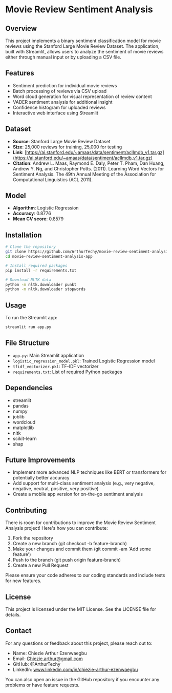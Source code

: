 # Movie Review Sentiment Analysis

## Overview
This project implements a binary sentiment classification model for movie reviews using the Stanford Large Movie Review Dataset. The application, built with Streamlit, allows users to analyze the sentiment of movie reviews either through manual input or by uploading a CSV file.

## Features
- Sentiment prediction for individual movie reviews
- Batch processing of reviews via CSV upload
- Word cloud generation for visual representation of review content
- VADER sentiment analysis for additional insight
- Confidence histogram for uploaded reviews
- Interactive web interface using Streamlit

## Dataset
- **Source**: Stanford Large Movie Review Dataset
- **Size**: 25,000 reviews for training, 25,000 for testing
- **Link**: [https://ai.stanford.edu/~amaas/data/sentiment/aclImdb_v1.tar.gz](https://ai.stanford.edu/~amaas/data/sentiment/aclImdb_v1.tar.gz)
- **Citation**: Andrew L. Maas, Raymond E. Daly, Peter T. Pham, Dan Huang, Andrew Y. Ng, and Christopher Potts. (2011). Learning Word Vectors for Sentiment Analysis. The 49th Annual Meeting of the Association for Computational Linguistics (ACL 2011).

## Model
- **Algorithm**: Logistic Regression
- **Accuracy**: 0.8776
- **Mean CV score**: 0.8579

## Installation
```bash
# Clone the repository
git clone https://github.com/ArthurTechy/movie-review-sentiment-analysis-app.git
cd movie-review-sentiment-analysis-app

# Install required packages
pip install -r requirements.txt

# Download NLTK data
python -m nltk.downloader punkt
python -m nltk.downloader stopwords
```

## Usage
To run the Streamlit app:
```bash
streamlit run app.py
```

## File Structure
- `app.py`: Main Streamlit application
- `logistic_regression_model.pkl`: Trained Logistic Regression model
- `tfidf_vectorizer.pkl`: TF-IDF vectorizer
- `requirements.txt`: List of required Python packages

## Dependencies
- streamlit
- pandas
- numpy
- joblib
- wordcloud
- matplotlib
- nltk
- scikit-learn
- shap

## Future Improvements

- Implement more advanced NLP techniques like BERT or transformers for potentially better accuracy
- Add support for multi-class sentiment analysis (e.g., very negative, negative, neutral, positive, very positive)
- Create a mobile app version for on-the-go sentiment analysis

## Contributing
There is room for contributions to improve the Movie Review Sentiment Analysis project! Here's how you can contribute:

1. Fork the repository
2. Create a new branch (git checkout -b feature-branch)
3. Make your changes and commit them (git commit -am 'Add some feature')
4. Push to the branch (git push origin feature-branch)
4. Create a new Pull Request

Please ensure your code adheres to our coding standards and include tests for new features.

## License
This project is licensed under the MIT License. See the LICENSE file for details.

## Contact
For any questions or feedback about this project, please reach out to:

- Name: Chiezie Arthur Ezenwaegbu
- Email: Chiezie.arthur@gmail.com
- GitHub: @ArthurTechy
- LinkedIn: www.linkedin.com/in/chiezie-arthur-ezenwaegbu

You can also open an issue in the GitHub repository if you encounter any problems or have feature requests.